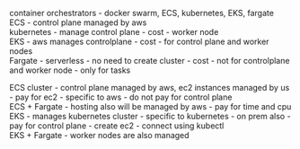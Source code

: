 container orchestrators - docker swarm, ECS, kubernetes, EKS, fargate  
ECS - control plane managed by aws  
kubernetes - manage control plane - cost - worker node  
EKS - aws manages controlplane - cost - for control plane and worker nodes  
Fargate - serverless - no need to create cluster - cost - not for controlplane and worker node - only for tasks  
  
ECS cluster - control plane managed by aws, ec2 instances managed by us - pay for ec2 - specific to aws - do not pay for control plane  
ECS + Fargate - hosting also will be managed by aws - pay for time and cpu  
EKS - manages kubernetes cluster - specific to kubernetes - on prem also - pay for control plane - create ec2 - connect using kubectl  
EKS + Fargate - worker nodes are also managed  